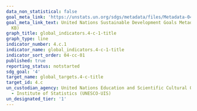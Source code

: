 ```yaml
---
data_non_statistical: false
goal_meta_link: 'https://unstats.un.org/sdgs/metadata/files/Metadata-04-0C-01.pdf '
goal_meta_link_text: United Nations Sustainable Development Goals Metadata (PDF 218
  KB)
graph_title: global_indicators.4-c-1-title
graph_type: line
indicator_number: 4.c.1
indicator_name: global_indicators.4-c-1-title
indicator_sort_order: 04-cc-01
published: true
reporting_status: notstarted
sdg_goal: '4'
target_name: global_targets.4-c-title
target_id: 4.c
un_custodian_agency: United Nations Education and Scientific Cultural Organisation
  - Institute of Statistics (UNESCO-UIS)
un_designated_tier: '1'
---
```

